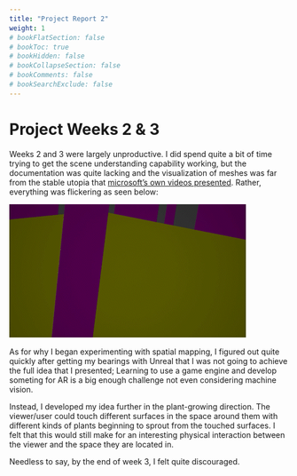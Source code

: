```yaml
---
title: "Project Report 2"
weight: 1
# bookFlatSection: false
# bookToc: true
# bookHidden: false
# bookCollapseSection: false
# bookComments: false
# bookSearchExclude: false
---
```


# Project Weeks 2 & 3

Weeks 2 and 3 were largely unproductive. I did spend quite a bit of time trying to get the scene understanding capability working, but the documentation was quite lacking and the visualization of meshes was far from the stable utopia that [microsoft’s own videos presented](https://learn.microsoft.com/en-us/windows/mixed-reality/design/scene-understanding). Rather, everything was flickering as seen below:

![](./img/bad-spatial-mapping.gif)

As for why I began experimenting with spatial mapping, I figured out quite quickly after getting my bearings with Unreal that I was not going to achieve the full idea that I presented; Learning to use a game engine and develop someting for AR is a big enough challenge not even considering machine vision.

Instead, I developed my idea further in the plant-growing direction. The viewer/user could touch different surfaces in the space around them with different kinds of plants beginning to sprout from the touched surfaces. I felt that this would still make for an interesting physical interaction between the viewer and the space they are located in.

Needless to say, by the end of week 3, I felt quite discouraged.